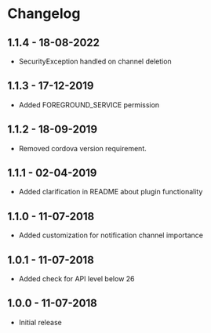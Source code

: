 # Changelog

## 1.1.4 - 18-08-2022

- SecurityException handled on channel deletion

## 1.1.3 - 17-12-2019

- Added FOREGROUND_SERVICE permission

## 1.1.2 - 18-09-2019

- Removed cordova version requirement.

## 1.1.1 - 02-04-2019

- Added clarification in README about plugin functionality

## 1.1.0 - 11-07-2018

- Added customization for notification channel importance

## 1.0.1 - 11-07-2018

- Added check for API level below 26

## 1.0.0 - 11-07-2018

- Initial release
